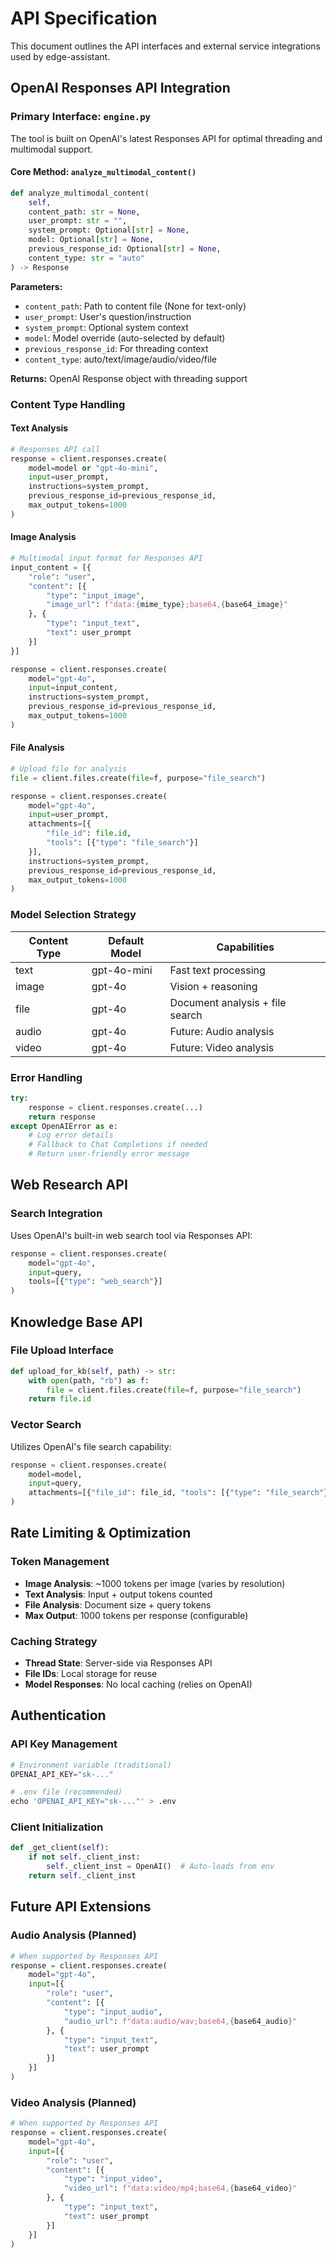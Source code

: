 # API Specification

This document outlines the API interfaces and external service integrations used by edge-assistant.

## OpenAI Responses API Integration

### Primary Interface: `engine.py`

The tool is built on OpenAI's latest Responses API for optimal threading and multimodal support.

#### Core Method: `analyze_multimodal_content()`

```python
def analyze_multimodal_content(
    self, 
    content_path: str = None, 
    user_prompt: str = "", 
    system_prompt: Optional[str] = None, 
    model: Optional[str] = None, 
    previous_response_id: Optional[str] = None, 
    content_type: str = "auto"
) -> Response
```

**Parameters:**
- `content_path`: Path to content file (None for text-only)
- `user_prompt`: User's question/instruction
- `system_prompt`: Optional system context
- `model`: Model override (auto-selected by default)
- `previous_response_id`: For threading context
- `content_type`: auto/text/image/audio/video/file

**Returns:** OpenAI Response object with threading support

### Content Type Handling

#### Text Analysis
```python
# Responses API call
response = client.responses.create(
    model=model or "gpt-4o-mini",
    input=user_prompt,
    instructions=system_prompt,
    previous_response_id=previous_response_id,
    max_output_tokens=1000
)
```

#### Image Analysis
```python
# Multimodal input format for Responses API
input_content = [{
    "role": "user",
    "content": [{
        "type": "input_image",
        "image_url": f"data:{mime_type};base64,{base64_image}"
    }, {
        "type": "input_text", 
        "text": user_prompt
    }]
}]

response = client.responses.create(
    model="gpt-4o",
    input=input_content,
    instructions=system_prompt,
    previous_response_id=previous_response_id,
    max_output_tokens=1000
)
```

#### File Analysis
```python
# Upload file for analysis
file = client.files.create(file=f, purpose="file_search")

response = client.responses.create(
    model="gpt-4o",
    input=user_prompt,
    attachments=[{
        "file_id": file.id, 
        "tools": [{"type": "file_search"}]
    }],
    instructions=system_prompt,
    previous_response_id=previous_response_id,
    max_output_tokens=1000
)
```

### Model Selection Strategy

| Content Type | Default Model | Capabilities |
|--------------|---------------|--------------|
| text | gpt-4o-mini | Fast text processing |
| image | gpt-4o | Vision + reasoning |
| file | gpt-4o | Document analysis + file search |
| audio | gpt-4o | Future: Audio analysis |
| video | gpt-4o | Future: Video analysis |

### Error Handling

```python
try:
    response = client.responses.create(...)
    return response
except OpenAIError as e:
    # Log error details
    # Fallback to Chat Completions if needed
    # Return user-friendly error message
```

## Web Research API

### Search Integration
Uses OpenAI's built-in web search tool via Responses API:

```python
response = client.responses.create(
    model="gpt-4o",
    input=query,
    tools=[{"type": "web_search"}]
)
```

## Knowledge Base API

### File Upload Interface
```python
def upload_for_kb(self, path) -> str:
    with open(path, "rb") as f:
        file = client.files.create(file=f, purpose="file_search")
    return file.id
```

### Vector Search
Utilizes OpenAI's file search capability:
```python
response = client.responses.create(
    model=model,
    input=query,
    attachments=[{"file_id": file_id, "tools": [{"type": "file_search"}]}]
)
```

## Rate Limiting & Optimization

### Token Management
- **Image Analysis**: ~1000 tokens per image (varies by resolution)
- **Text Analysis**: Input + output tokens counted
- **File Analysis**: Document size + query tokens
- **Max Output**: 1000 tokens per response (configurable)

### Caching Strategy
- **Thread State**: Server-side via Responses API
- **File IDs**: Local storage for reuse
- **Model Responses**: No local caching (relies on OpenAI)

## Authentication

### API Key Management
```python
# Environment variable (traditional)
OPENAI_API_KEY="sk-..."

# .env file (recommended)
echo 'OPENAI_API_KEY="sk-..."' > .env
```

### Client Initialization
```python
def _get_client(self):
    if not self._client_inst:
        self._client_inst = OpenAI()  # Auto-loads from env
    return self._client_inst
```

## Future API Extensions

### Audio Analysis (Planned)
```python
# When supported by Responses API
response = client.responses.create(
    model="gpt-4o",
    input=[{
        "role": "user",
        "content": [{
            "type": "input_audio",
            "audio_url": f"data:audio/wav;base64,{base64_audio}"
        }, {
            "type": "input_text",
            "text": user_prompt
        }]
    }]
)
```

### Video Analysis (Planned)
```python
# When supported by Responses API
response = client.responses.create(
    model="gpt-4o",
    input=[{
        "role": "user", 
        "content": [{
            "type": "input_video",
            "video_url": f"data:video/mp4;base64,{base64_video}"
        }, {
            "type": "input_text",
            "text": user_prompt
        }]
    }]
)
```